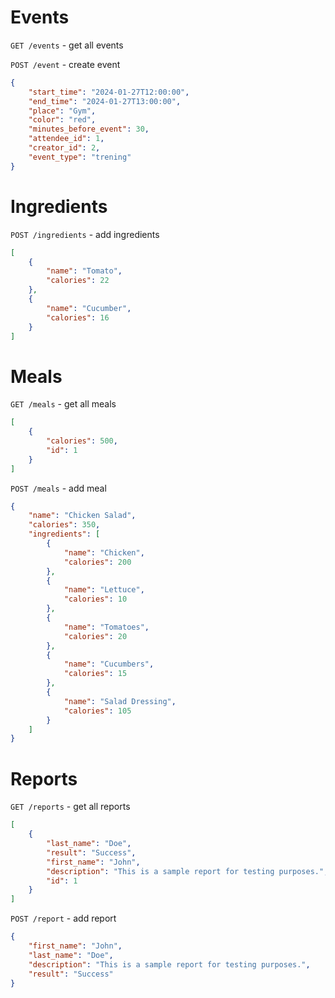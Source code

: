 # Events

`GET /events` - get all events

`POST /event` - create event

```json
{
    "start_time": "2024-01-27T12:00:00",
    "end_time": "2024-01-27T13:00:00",
    "place": "Gym",
    "color": "red",
    "minutes_before_event": 30,
    "attendee_id": 1,
    "creator_id": 2,
    "event_type": "trening"
}
```

# Ingredients

`POST /ingredients` - add ingredients

```json
[
    {
        "name": "Tomato",
        "calories": 22
    },
    {
        "name": "Cucumber",
        "calories": 16
    }
]
```

# Meals

`GET /meals` - get all meals
```json
[
    {
        "calories": 500,
        "id": 1
    }
]
```

`POST /meals` - add meal

```json
{
    "name": "Chicken Salad",
    "calories": 350,
    "ingredients": [
        {
            "name": "Chicken",
            "calories": 200
        },
        {
            "name": "Lettuce",
            "calories": 10
        },
        {
            "name": "Tomatoes",
            "calories": 20
        },
        {
            "name": "Cucumbers",
            "calories": 15
        },
        {
            "name": "Salad Dressing",
            "calories": 105
        }
    ]
}
```

# Reports

`GET /reports` - get all reports
```json
[
    {
        "last_name": "Doe",
        "result": "Success",
        "first_name": "John",
        "description": "This is a sample report for testing purposes.",
        "id": 1
    }
]
```

`POST /report` - add report

```json
{
    "first_name": "John",
    "last_name": "Doe",
    "description": "This is a sample report for testing purposes.",
    "result": "Success"
}
```